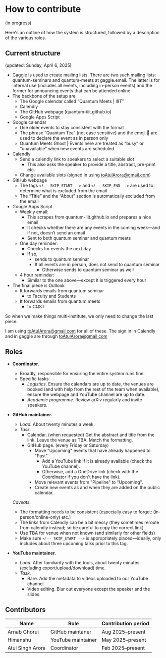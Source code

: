 # How to contribute

(in progress)

Here's an outline of how the system is structured, followed by a description of the various roles. 

## Current structure
(updated: Sunday, April 6, 2025)

* Gaggle is used to create mailing lists. There are two such mailing lists: quantum-seminars and quantum-meets at gaggle.email. The latter is for internal use (includes all events, including in-person events) and the former for announcing events that can be attended online.
* The backbone of the setup are 
    * The Google calendar called “Quantum Meets | IIIT”
    * Calendly
    * The GitHub webpage (quantum-iiit.github.io)
    * Google Apps Script
* Google calendar
    * Use older events to stay consistent with the format
    * The phrase “Quantum Tea” (not case sensitive) and the emoji 🏫 are used to declare the event as in person only
    * Quantum Meets Ghost | Events here are treated as “busy” or “unavailable” when new events are scheduled
* Calendly
    * Send a calendly link to speakers to select a suitable slot
       * This also asks the speaker to provide a title, abstract, pre-print etc.
    * Change available slots (signed in using toAtulArora@gmail.com)
* GitHub webpage
    * The tags ```<!-- SKIP_START -->``` and ```<!-- SKIP_END -->``` are used to determine what is excluded from the email
    * The “Title” and the “About” section is automatically excluded from the email
* Google Apps Script
    * Weekly email: 
        * This scrapes from quantum-iiit.github.io and prepares a nice email
        * It checks whether there are any events in the coming week—and if not, doesn’t send an email
        * Sent to both quantum seminar and quantum meets
    * One day reminder:
        * Checks for events the next day
        * If so, 
            * sends to quantum seminar
            * If all events are in person, does not send to quantum seminar
                * Otherwise sends to quantum seminar as well
    * 4 hour reminder:
        * Similar to the one above—except it is triggered every hour
* The final piece is Outlook
    * It forwards emails from quantum seminar
        * to Faculty and Students
    * It forwards emails from quantum meets
        * to CQST

So when we make things multi-institute, we only need to change the last piece.

I am using toAtulArora@gmail.com for all of these. The sign in in Calendly and in gaggle are through toAtulArora@gmail.com

## Roles

* **Coordinator.** 
   * Broadly, responsible for ensuring the entire system runs fine.
   * Specific tasks
      * *Logistics.* Ensure the calendars are up to date, the venues are booked (and with help from the rest of the team when available), ensure the webpage and YouTube channel are up to date.
      * *Academic programme.* Review arXiv regularly and invite speakers.
* **GitHub maintainer.**
  * *Load.* About twenty minutes a week.
  * *Task.*
    * Calendar. (when requested) Get the abstract and title from the link. Leave the venue as TBA. Match the formatting.
    * GitHub page. (every Friday or Saturday)
       * Move "Upcoming" events that have already happened to "Past".
          * Add a YouTube link if it is already available (check the YouTube channel).
          * Otherwise, add a OneDrive link (check with the Coordinator if you don't have the link).
       * Move relevant events from "Pipeline" to "Upcoming".
       * Create new events as and when they are added on the public calendar.

   *Caveats.*
    * The formatting needs to be consistent (especially easy to forget: (in-person/online-only) etc.)
    * The links from Calendly can be a bit messy (they sometimes reroute from calendly instead; so be careful to copy the correct link)
    * Use TBA for venue when not known (and similarly for other fields)
    * Make sure ```<!-- SKIP_START -->``` is appropriately placed—ideally, only includes about three upcoming talks prior to this tag. 

* **YouTube maintainer.** 
  * *Load.* After familiarity with the tools, about twenty minutes (excluding export/upload/download) time.
  * *Task.*
     * Bare. Add the metadata to videos uploaded to our YouTube channel 
     * Video editing. Blur out everyone except the speaker and the slides. 
 

## Contributors 

| Name | Role | Contribution period | 
| - | - | - |
| Arnab Ghorui | GitHub maintaner | Aug 2025–present | 
| Himanshu | YouTube maintainer | May 2025–present | 
| Atul Singh Arora | Coordinator | Feb 2025–present | 


